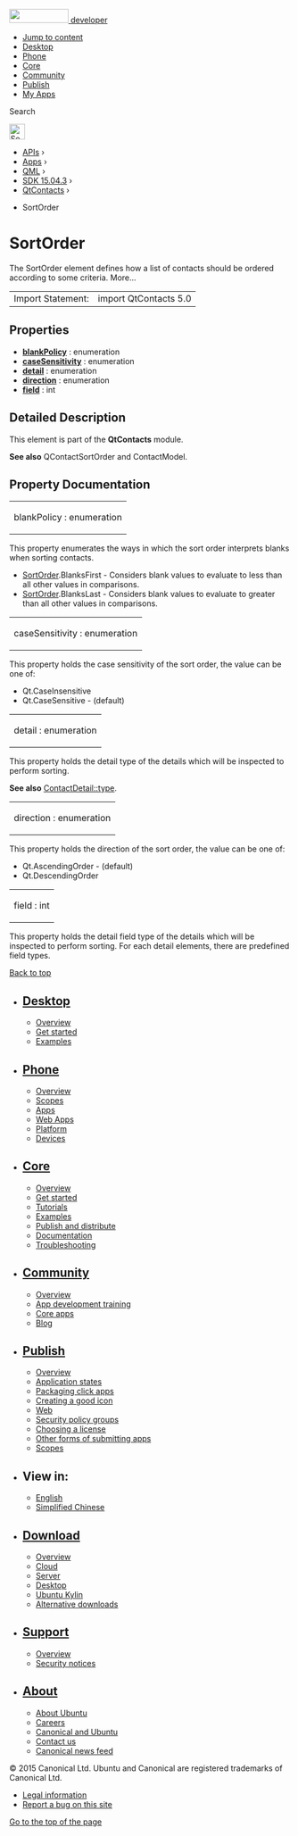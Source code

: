 <a href="https://developer.ubuntu.com/" class="logo-ubuntu"><img src="https://developer.ubuntu.com/assets/sites/ubuntu/latest/u/img/logos/logo-ubuntu-orange.svg" width="106" height="25" /> <span>developer</span></a>

-   [Jump to content](index.html#main-content)
-   [Desktop](https://developer.ubuntu.com/en/desktop/)
-   [Phone](https://developer.ubuntu.com/en/phone/)
-   [Core](https://developer.ubuntu.com/core)
-   [Community](https://developer.ubuntu.com/en/community/)
-   [Publish](https://developer.ubuntu.com/en/publish/)
-   [My Apps](https://myapps.developer.ubuntu.com/)

Search

<img src="https://developer.ubuntu.com/assets/sites/ubuntu/latest/u/img/search-white.svg" alt="Search" height="28" />

-   [APIs](../../../../index.html) ›
-   [Apps](../../../index.html) ›
-   [QML](../../index.html) ›
-   [SDK 15.04.3](../index.html) ›
-   [QtContacts](../QtContacts/index.html) ›

<!-- -->

-   SortOrder

SortOrder
=========

<span class="subtitle"></span>
The SortOrder element defines how a list of contacts should be ordered according to some criteria. More...

|                   |                       |
|-------------------|-----------------------|
| Import Statement: | import QtContacts 5.0 |

<span id="properties"></span>
Properties
----------

-   ****[blankPolicy](index.html#blankPolicy-prop)**** : enumeration
-   ****[caseSensitivity](index.html#caseSensitivity-prop)**** : enumeration
-   ****[detail](index.html#detail-prop)**** : enumeration
-   ****[direction](index.html#direction-prop)**** : enumeration
-   ****[field](index.html#field-prop)**** : int

<span id="details"></span>
Detailed Description
--------------------

This element is part of the **QtContacts** module.

**See also** QContactSortOrder and ContactModel.

Property Documentation
----------------------

<table>
<colgroup>
<col width="100%" />
</colgroup>
<tbody>
<tr class="odd">
<td><p><span id="blankPolicy-prop"></span><span class="name">blankPolicy</span> : <span class="type">enumeration</span></p></td>
</tr>
</tbody>
</table>

This property enumerates the ways in which the sort order interprets blanks when sorting contacts.

-   [SortOrder](index.html).BlanksFirst - Considers blank values to evaluate to less than all other values in comparisons.
-   [SortOrder](index.html).BlanksLast - Considers blank values to evaluate to greater than all other values in comparisons.

<table>
<colgroup>
<col width="100%" />
</colgroup>
<tbody>
<tr class="odd">
<td><p><span id="caseSensitivity-prop"></span><span class="name">caseSensitivity</span> : <span class="type">enumeration</span></p></td>
</tr>
</tbody>
</table>

This property holds the case sensitivity of the sort order, the value can be one of:

-   Qt.CaseInsensitive
-   Qt.CaseSensitive - (default)

<table>
<colgroup>
<col width="100%" />
</colgroup>
<tbody>
<tr class="odd">
<td><p><span id="detail-prop"></span><span class="name">detail</span> : <span class="type">enumeration</span></p></td>
</tr>
</tbody>
</table>

This property holds the detail type of the details which will be inspected to perform sorting.

**See also** [ContactDetail::type](../QtContacts.ContactDetail/index.html#type-prop).

<table>
<colgroup>
<col width="100%" />
</colgroup>
<tbody>
<tr class="odd">
<td><p><span id="direction-prop"></span><span class="name">direction</span> : <span class="type">enumeration</span></p></td>
</tr>
</tbody>
</table>

This property holds the direction of the sort order, the value can be one of:

-   Qt.AscendingOrder - (default)
-   Qt.DescendingOrder

<table>
<colgroup>
<col width="100%" />
</colgroup>
<tbody>
<tr class="odd">
<td><p><span id="field-prop"></span><span class="name">field</span> : <span class="type">int</span></p></td>
</tr>
</tbody>
</table>

This property holds the detail field type of the details which will be inspected to perform sorting. For each detail elements, there are predefined field types.

[Back to top](index.html#)

-   [Desktop](https://developer.ubuntu.com/en/desktop/)
    ---------------------------------------------------

    -   [Overview](https://developer.ubuntu.com/en/desktop/)
    -   [Get started](http://snapcraft.io/?utm_source=developer.ubuntu.com&utm_medium=devportal&utm_term=snaps%20snapcraft%20desktop&utm_content=menu&utm_campaign=duc_snappers)
    -   [Examples](https://github.com/ubuntu/snappy-playpen)

-   [Phone](https://developer.ubuntu.com/en/phone/)
    -----------------------------------------------

    -   [Overview](https://developer.ubuntu.com/en/phone/)
    -   [Scopes](https://developer.ubuntu.com/en/phone/scopes/)
    -   [Apps](https://developer.ubuntu.com/en/phone/apps/)
    -   [Web Apps](https://developer.ubuntu.com/en/phone/web/)
    -   [Platform](https://developer.ubuntu.com/en/phone/platform/)
    -   [Devices](https://developer.ubuntu.com/en/phone/devices/)

-   [Core](https://developer.ubuntu.com/core)
    -----------------------------------------

    -   [Overview](https://developer.ubuntu.com/core)
    -   [Get started](https://developer.ubuntu.com/core/get-started)
    -   [Tutorials](https://developer.ubuntu.com/core/tutorials)
    -   [Examples](https://developer.ubuntu.com/core/examples)
    -   [Publish and distribute](https://developer.ubuntu.com/core/publish-and-distribute)
    -   [Documentation](https://developer.ubuntu.com/core/documentation)
    -   [Troubleshooting](https://developer.ubuntu.com/core/troubleshooting)

-   [Community](https://developer.ubuntu.com/en/community/)
    -------------------------------------------------------

    -   [Overview](https://developer.ubuntu.com/en/community/)
    -   [App development training](https://developer.ubuntu.com/en/community/training/)
    -   [Core apps](https://developer.ubuntu.com/en/community/core-apps/)
    -   [Blog](https://developer.ubuntu.com/en/community/blog/)

-   [Publish](https://developer.ubuntu.com/en/publish/)
    ---------------------------------------------------

    -   [Overview](https://developer.ubuntu.com/en/publish/)
    -   [Application states](https://developer.ubuntu.com/en/publish/application-states/)
    -   [Packaging click apps](https://developer.ubuntu.com/en/publish/packaging-click-apps/)
    -   [Creating a good icon](https://developer.ubuntu.com/en/publish/creating-a-good-icon/)
    -   [Web](https://developer.ubuntu.com/en/publish/web/)
    -   [Security policy groups](https://developer.ubuntu.com/en/publish/security-policy-groups/)
    -   [Choosing a license](https://developer.ubuntu.com/en/publish/choosing-a-license/)
    -   [Other forms of submitting apps](https://developer.ubuntu.com/en/publish/other-forms-of-submitting-apps/)
    -   [Scopes](https://developer.ubuntu.com/en/publish/scopes/)

-   View in:
    --------

    -   [English](index.html "Change to language: English")
    -   [Simplified Chinese](index.html "Change to language: Simplified Chinese")

-   [Download](http://ubuntu.com/download/)
    ---------------------------------------

    -   [Overview](http://ubuntu.com/download)
    -   [Cloud](http://ubuntu.com/download/cloud)
    -   [Server](http://ubuntu.com/download/server)
    -   [Desktop](http://ubuntu.com/download/desktop)
    -   [Ubuntu Kylin](http://ubuntu.com/download/ubuntu-kylin)
    -   [Alternative downloads](http://ubuntu.com/download/alternative-downloads)

-   [Support](http://ubuntu.com/support/)
    -------------------------------------

    -   [Overview](http://ubuntu.com/support)
    -   [Security notices](http://www.ubuntu.com/usn/)

-   [About](http://ubuntu.com/about/)
    ---------------------------------

    -   [About Ubuntu](http://ubuntu.com/about/about-ubuntu)
    -   [Careers](http://www.canonical.com/careers)
    -   [Canonical and Ubuntu](http://ubuntu.com/about/canonical-and-ubuntu)
    -   [Contact us](http://ubuntu.com/about/contact-us)
    -   [Canonical news feed](http://insights.ubuntu.com/feed/)

© 2015 Canonical Ltd. Ubuntu and Canonical are registered trademarks of Canonical Ltd.

-   [Legal information](http://www.ubuntu.com/legal)
-   [Report a bug on this site](https://bugs.launchpad.net/developer-ubuntu-com/)

<span class="accessibility-aid">[Go to the top of the page](index.html#)</span>

